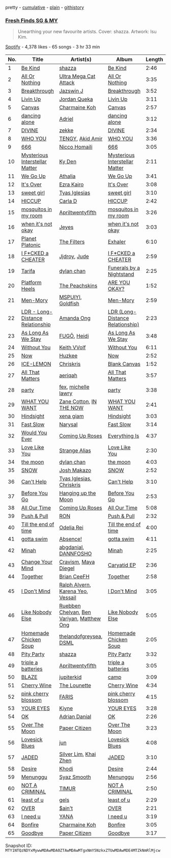 pretty - [cumulative](/playlists/cumulative/37i9dQZF1DWWvrRGuT6dlZ.md) - [plain](/playlists/plain/37i9dQZF1DWWvrRGuT6dlZ) - [githistory](https://github.githistory.xyz/mackorone/spotify-playlist-archive/blob/main/playlists/plain/37i9dQZF1DWWvrRGuT6dlZ)

### [Fresh Finds SG & MY](https://open.spotify.com/playlist/37i9dQZF1DWWvrRGuT6dlZ)

> Unearthing your new favourite artists\. Cover: shazza\. Artwork: Isu Kim.

[Spotify](https://open.spotify.com/user/spotify) - 4,378 likes - 65 songs - 3 hr 33 min

| No. | Title | Artist(s) | Album | Length |
|---|---|---|---|---|
| 1 | [Be Kind](https://open.spotify.com/track/1r73DoCuAo0SN5Jh80z0gC) | [shazza](https://open.spotify.com/artist/6MPxSpygdpS6heZntWsnsD) | [Be Kind](https://open.spotify.com/album/7HM12F2hFEIuQW2URxMrkv) | 2:46 |
| 2 | [All Or Nothing](https://open.spotify.com/track/0zOqKu2FY6N6BiNoC91MgY) | [Ultra Mega Cat Attack](https://open.spotify.com/artist/72GN0dgKapv61MGo3jubDg) | [All Or Nothing](https://open.spotify.com/album/6Ois0be5wOtbLrIL3Ik3iO) | 3:35 |
| 3 | [Breakthrough](https://open.spotify.com/track/107SfezUTfJRAYdyIoksJ5) | [Jazswin J](https://open.spotify.com/artist/5khaAS15wiYpjswSBerBMZ) | [Breakthrough](https://open.spotify.com/album/5uK2oAf9AxCBhWEPFyyGRU) | 3:52 |
| 4 | [Livin Up](https://open.spotify.com/track/1oHpXgXTUTM5Ezs1NJeh0B) | [Jordan Queka](https://open.spotify.com/artist/3HedGQ0i6CJuYVmbuDIx3J) | [Livin Up](https://open.spotify.com/album/4zvaaqjomXvLEua4qZaif1) | 3:11 |
| 5 | [Canvas](https://open.spotify.com/track/6I2Tosj9AKcV7s1KXksRAI) | [Charmaine Koh](https://open.spotify.com/artist/4AXM9QrBp5qGABjIQVPBQI) | [Canvas](https://open.spotify.com/album/3TEDgj6eLAF60wyhMxfrTN) | 2:57 |
| 6 | [dancing alone](https://open.spotify.com/track/1gJEO24HSXKZUa8Txw1pYX) | [Adriel](https://open.spotify.com/artist/06kH3673gPPQE1y6I0Dx2N) | [dancing alone](https://open.spotify.com/album/1dURvy2xswjR1WuvDp5xzP) | 3:12 |
| 7 | [DIVINE](https://open.spotify.com/track/78jpa4kOOgObeaCxvLSUEv) | [zekke](https://open.spotify.com/artist/2tc63PQNdNFqJb2caym6IZ) | [DIVINE](https://open.spotify.com/album/71abCXubO4hiuo1AX9RBM7) | 2:34 |
| 8 | [WHO YOU](https://open.spotify.com/track/0XAGzsOMJpmDUrXJbCf88z) | [TENGY](https://open.spotify.com/artist/40NI9ZKB9SZhfBD81Yv7pK), [Akid Amir](https://open.spotify.com/artist/4noTvjygmQ0SANNCGrkLSG) | [WHO YOU](https://open.spotify.com/album/2k2m5HWtzANiCZkc39texk) | 3:36 |
| 9 | [666](https://open.spotify.com/track/755QVRdvubfL0ncGAXls5W) | [Nicco Homaili](https://open.spotify.com/artist/5sjvJdmkJqgxLqq94IsYEf) | [666](https://open.spotify.com/album/3SyR4NalqLfM2k94Ej3AFe) | 3:05 |
| 10 | [Mysterious Interstellar Matter](https://open.spotify.com/track/2xlHbvu2g7YoGWGBMlr9rJ) | [Ky Den](https://open.spotify.com/artist/2LUQt3IqImFyupLVTie3Tk) | [Mysterious Interstellar Matter](https://open.spotify.com/album/680W5rwNNlx6ge7lItGcSt) | 2:11 |
| 11 | [We Go Up](https://open.spotify.com/track/0hs8RVXULjZT1J6zUleFY7) | [Athalia](https://open.spotify.com/artist/6aUdnZx15EMag2kqCMA4JY) | [We Go Up](https://open.spotify.com/album/60CJ9rniWbwLLYZidRynR9) | 3:41 |
| 12 | [It's Over](https://open.spotify.com/track/4b83ji9z09OSqV7flrO4YH) | [Ezra Kairo](https://open.spotify.com/artist/39J6LLJULSR5b2dJbg6TRH) | [It's Over](https://open.spotify.com/album/0xRsqrUyQUXivHojb8mUEY) | 3:08 |
| 13 | [sweet girl](https://open.spotify.com/track/6R0YOHfWscZ5RDmkgHLInC) | [Tyas Iglesias](https://open.spotify.com/artist/7BWkc2qgMWZWVbP2vUTob1) | [sweet girl](https://open.spotify.com/album/1KIN0eKn4uiVvNNNGltm4n) | 3:10 |
| 14 | [HICCUP](https://open.spotify.com/track/5Os4PkEIabbek8GjbUKnIn) | [Carla D](https://open.spotify.com/artist/3heuUvsVe9yRoFcul0A5vX) | [HICCUP](https://open.spotify.com/album/7fQPuVRQENuUUbwj3i5TTc) | 2:42 |
| 15 | [mosquitos in my room](https://open.spotify.com/track/0EjlC2TKUDCz0SuIkkP88Q) | [Apriltwentyfifth](https://open.spotify.com/artist/0nIW8FTnhYJhShO7cDR3PL) | [mosquitos in my room](https://open.spotify.com/album/5wn5LHru9YcPYVpZRdLumA) | 3:26 |
| 16 | [when it's not okay](https://open.spotify.com/track/4WJbqIU8HC6xaQFXrcWx7E) | [Jeyes](https://open.spotify.com/artist/4KTTsSuEEoNhQLzXH1JH7x) | [when it's not okay](https://open.spotify.com/album/1fkIoo5XN2F9VFAVLBmxPH) | 3:03 |
| 17 | [Planet Platonic](https://open.spotify.com/track/2iLKtJzLGtRjoRrMvVH5OU) | [The Filters](https://open.spotify.com/artist/0aI4dzoQSvBzjaBZgUuBW5) | [Exhaler](https://open.spotify.com/album/0UDeKLntX39tPUbxU4hW9n) | 6:10 |
| 18 | [I F\*CKED a CHEATER](https://open.spotify.com/track/5TvuiNsfLwiPe3WPq8OHqC) | [Jjdroy](https://open.spotify.com/artist/4aJ8I7dbcRtx1mFdA8Sh5w), [Jude](https://open.spotify.com/artist/4oTyEQgj8L5eFsj42Kf0Na) | [I F\*CKED a CHEATER](https://open.spotify.com/album/08JTfXV5vjB9StoAKVUmSJ) | 2:59 |
| 19 | [Tarifa](https://open.spotify.com/track/7CeeE95qlhwAWbu7XTh5xN) | [dylan chan](https://open.spotify.com/artist/3mKBWcBH58qiZXLs4ojPdK) | [Funerals by a Nightstand](https://open.spotify.com/album/2vBBsK12wQ4G6W1tHzWZ1K) | 2:25 |
| 20 | [Platform Heels](https://open.spotify.com/track/5UNXUEUP9tWQUfNHqrOSvI) | [The Peachskins](https://open.spotify.com/artist/6slLx3tKNbSTpbAkkikwzd) | [ARE YOU OKAY?](https://open.spotify.com/album/0QdpUwL2nYTpTOgs7oDtxZ) | 1:52 |
| 21 | [Men\-Mory](https://open.spotify.com/track/2bH1RexrSNXoFHMS4Pq6XD) | [MSPUIYI](https://open.spotify.com/artist/1kcyeJ6CdwVqRsKEmkb9Ul), [Goldfish](https://open.spotify.com/artist/0vhp1BhCnnPzmpknRG6JMv) | [Men\-Mory](https://open.spotify.com/album/6sxdxaRMcoWjHePp6Np5TT) | 2:59 |
| 22 | [LDR \- Long\-Distance Relationship](https://open.spotify.com/track/67heGxkX8txhtkyfPXkj5M) | [Amanda Ong](https://open.spotify.com/artist/0XaKTTVvegITqWH3AW1DeD) | [LDR \(Long\-Distance Relationship\)](https://open.spotify.com/album/4arYXBTaHBY7YVGJtAPEey) | 2:23 |
| 23 | [As Long As We Stay](https://open.spotify.com/track/34uhrPCTuIez9sRuuuYkBm) | [FUGŌ](https://open.spotify.com/artist/3hEKO0G14FtmNtAodD9Liy), [Heidi](https://open.spotify.com/artist/5ejbmmyWwnQys0g72tuems) | [As Long As We Stay](https://open.spotify.com/album/4MVcR1fEQjV3kfhQRznExk) | 3:48 |
| 24 | [Without You](https://open.spotify.com/track/3lIO5alrxwoxc0VOqVu57f) | [Keith VVolf](https://open.spotify.com/artist/3TPbOzdrHElYaEhPxvg3e9) | [Without You](https://open.spotify.com/album/32c00YWobzmjAr3XYjBifM) | 6:11 |
| 25 | [Now](https://open.spotify.com/track/5Yw87BrKuMvoborbwxAagF) | [Huzkee](https://open.spotify.com/artist/1tfpoJkjawQMKzlybghU5P) | [Now](https://open.spotify.com/album/4BDimkoIT1WGP183LVQNII) | 2:52 |
| 26 | [ICE\-LEMON](https://open.spotify.com/track/027rTH7gb5WmEI1z67mL7t) | [Chriskris](https://open.spotify.com/artist/1JiE6rWuUTLrtPFQEOCphl) | [Blank Canvas](https://open.spotify.com/album/6R7Pcj4kp69W8pjBVXu5if) | 1:52 |
| 27 | [All That Matters](https://open.spotify.com/track/4KehwAKQP0Sl31aOmDZ5Hg) | [aeriqah](https://open.spotify.com/artist/730kGJlZWMRyL6yHXyC3vb) | [All That Matters](https://open.spotify.com/album/7im1alWyGUV9lSXxPUFz7r) | 3:57 |
| 28 | [party](https://open.spotify.com/track/0YBOVHdZinVrNORmAOpYfr) | [fex](https://open.spotify.com/artist/3aEpYaLrQQ2ztVpg658qpA), [michelle lawry](https://open.spotify.com/artist/24LXdeEckLgdufz8L07ud7) | [party](https://open.spotify.com/album/3e9d8HEaFr5Ma08KGGj1MW) | 3:38 |
| 29 | [WHAT YOU WANT](https://open.spotify.com/track/5o1eKj6je4mkFXU6nElgoJ) | [Zane Cotton](https://open.spotify.com/artist/7nXSLhAflRRo3t0AxWQOBq), [IN THE NOW](https://open.spotify.com/artist/7uBh7DKzz106BQ0VBDEBv6) | [WHAT YOU WANT](https://open.spotify.com/album/35oOzGPopdz0dXGXjK8Imo) | 2:41 |
| 30 | [Hindsight](https://open.spotify.com/track/6vONY8IwDRU4WWEGrfYf43) | [xena giam](https://open.spotify.com/artist/7aKGYYCdqzIowwzzBMdKSF) | [Hindsight](https://open.spotify.com/album/4WVj2eFk774aULiDEefviT) | 3:03 |
| 31 | [Fast Slow](https://open.spotify.com/track/0qy89dr3XdSj7vWAFZfb3u) | [Narysal](https://open.spotify.com/artist/26iQVSr3VdWWAzy7fiN908) | [Fast Slow](https://open.spotify.com/album/4I63w2m2k9qIFMDV3MyeeF) | 3:14 |
| 32 | [Would You Ever](https://open.spotify.com/track/6G5nyQPvqSfojOVzXfNAHf) | [Coming Up Roses](https://open.spotify.com/artist/6pfmrPAgSkSRCZXAkbkGyb) | [Everything Is](https://open.spotify.com/album/0peIMKBxWe8WVIFdUYs0OD) | 4:37 |
| 33 | [Love Like You](https://open.spotify.com/track/6fzcTivgSDZqKzkK1CKlKA) | [Strange Alias](https://open.spotify.com/artist/7KN4629wMCkGiMNIxvMyaj) | [Love Like You](https://open.spotify.com/album/1omPIAZK12fqM3qxcwdfQK) | 2:30 |
| 34 | [the moon](https://open.spotify.com/track/0RetyWjqdLJrSy3JvJqiPj) | [dylan chan](https://open.spotify.com/artist/3mKBWcBH58qiZXLs4ojPdK) | [the moon](https://open.spotify.com/album/34seKNYvo6iJFzVddkKJCw) | 4:03 |
| 35 | [SNOW](https://open.spotify.com/track/0C6BcGOiT8IMezEPAW5sOq) | [Josh Makazo](https://open.spotify.com/artist/6xx5onyQzBbqxee5Ogqouv) | [SNOW](https://open.spotify.com/album/3R8UalrmNYbLDw6Gd3X2nd) | 2:52 |
| 36 | [Can't Help](https://open.spotify.com/track/5nCKK5vgs26rYVNwH86LuL) | [Tyas Iglesias](https://open.spotify.com/artist/7BWkc2qgMWZWVbP2vUTob1), [Chriskris](https://open.spotify.com/artist/1JiE6rWuUTLrtPFQEOCphl) | [Can't Help](https://open.spotify.com/album/2oYXIxJqncwXBRJBnDaOSE) | 3:10 |
| 37 | [Before You Go](https://open.spotify.com/track/1YQSwCx7B6tYrE46rxrRHH) | [Hanging up the Moon](https://open.spotify.com/artist/6CbeHV2KtWwTPaXXbBcyaS) | [Before You Go](https://open.spotify.com/album/3eXUR5Z6kxtAMFZPZxFxc8) | 2:53 |
| 38 | [All Our Time](https://open.spotify.com/track/1owDrtFbH0V0X2OfgvDXfQ) | [Coming Up Roses](https://open.spotify.com/artist/6pfmrPAgSkSRCZXAkbkGyb) | [All Our Time](https://open.spotify.com/album/2916zEO9dVb5kgERS3f7qM) | 5:08 |
| 39 | [Push & Pull](https://open.spotify.com/track/0O19gG2dvbYJArdP6ebvRN) | [RON](https://open.spotify.com/artist/1qT72Xscp5ZJmag1foTRtO) | [Push & Pull](https://open.spotify.com/album/6DFor8T41j9pm1S90ePUPV) | 2:32 |
| 40 | [Till the end of time](https://open.spotify.com/track/7l5cj7g9WjFhgV68FtR5hG) | [Odelia Rei](https://open.spotify.com/artist/7G7I02yeiNBx3WwKYWlpaA) | [Till the end of time](https://open.spotify.com/album/5ap5JUJsoseHLa3QYnNuW6) | 4:00 |
| 41 | [gotta swim](https://open.spotify.com/track/7FKRSuXtdSvy62jjFzKYsb) | [Absence!](https://open.spotify.com/artist/1BjwVi1onfbbvL3DK3MIKB) | [gotta swim](https://open.spotify.com/album/4LtUV3xM0xHnH7tbOTImjh) | 4:11 |
| 42 | [Minah](https://open.spotify.com/track/7oWW1ILeliMU2HVpgvUmEy) | [abgdanial](https://open.spotify.com/artist/2axSWwXcBtAN3e5pBao9wF), [DANNFOSHO](https://open.spotify.com/artist/5TP0c4ogpaGI12A10iW5XM) | [Minah](https://open.spotify.com/album/620YKeHPzLkjmX6eLv0Phf) | 2:25 |
| 43 | [Change Your Mind](https://open.spotify.com/track/0PfHYUyIkw55EztJ13P9fQ) | [Cravism](https://open.spotify.com/artist/5VJEmiTk1xkj60ts3ZmoHf), [Maya Diegel](https://open.spotify.com/artist/3hzkGIJ8l5mkn2L7XhSCxW) | [Caryatid EP](https://open.spotify.com/album/1GjK8gU15W82DQbXmhpvNZ) | 2:36 |
| 44 | [Together](https://open.spotify.com/track/3TJIMpjbW492DHb54atSFL) | [Brian CeeFH](https://open.spotify.com/artist/4XJez5kGIET6Ma2pRjoyY0) | [Together](https://open.spotify.com/album/4KF63ZzRb7CJDBaqi6ST7K) | 2:58 |
| 45 | [I Don't Mind](https://open.spotify.com/track/3DzYmaYp3RIFYsn4WF9W22) | [Ralph Alvern](https://open.spotify.com/artist/5rHKu25IpEOc7hkwaWNldt), [Karena Yeo](https://open.spotify.com/artist/3aHgoRddVvpmmaci2RNzZj), [Vessail](https://open.spotify.com/artist/5BkvrjwohNWFvwYUJ1jxnZ) | [I Don't Mind](https://open.spotify.com/album/5sT9gxDFo7toJBGbZEktqS) | 3:05 |
| 46 | [Like Nobody Else](https://open.spotify.com/track/3ABvUFubkVu5ORn0EMCTsZ) | [Ruebben Chelvan](https://open.spotify.com/artist/4eedlzJY8B8Va9aCfNL0Aa), [Ben Variyan](https://open.spotify.com/artist/0NpgMUuP7ibAnSFAt72tm2), [Matthew Ong](https://open.spotify.com/artist/229q1HeeL8YDsSKQby4PcP) | [Like Nobody Else](https://open.spotify.com/album/3GSCRy72GzYxjIagTI6JMd) | 5:05 |
| 47 | [Homemade Chicken Soup](https://open.spotify.com/track/0ZDb1gKLEmimWszMPX6QjY) | [thelandofgreysea](https://open.spotify.com/artist/1elZrGAuUvrokatVLMnUWl), [DSML](https://open.spotify.com/artist/7kZ5xFtlC9bPMPjWGYBpIu) | [Homemade Chicken Soup](https://open.spotify.com/album/0tNXJpv0SkYP1aB6Xv0vWw) | 2:05 |
| 48 | [Pity Party](https://open.spotify.com/track/2Z25fVRiv9kkCuYCpqf8dX) | [shazza](https://open.spotify.com/artist/6MPxSpygdpS6heZntWsnsD) | [Pity Party](https://open.spotify.com/album/1XVl95v68LAUXP8r90DQIb) | 3:32 |
| 49 | [triple a batteries](https://open.spotify.com/track/41RJS9J8ImCoawjZVGZUtj) | [Apriltwentyfifth](https://open.spotify.com/artist/0nIW8FTnhYJhShO7cDR3PL) | [triple a batteries](https://open.spotify.com/album/3ndwEqq0ktuu8OF8NXB4dR) | 3:05 |
| 50 | [BLAZE](https://open.spotify.com/track/0ckAdNFaRgNYboKjJ7iBv3) | [jupiterkid](https://open.spotify.com/artist/5QJNmXd5jutNELRRf5Pl8U) | [camp](https://open.spotify.com/album/1B34JEmiyHN9xCeyM3GTVX) | 3:09 |
| 51 | [Cherry Wine](https://open.spotify.com/track/7pCoMYTUu4RhyhheULLdr5) | [The Lounette](https://open.spotify.com/artist/638WE7BEtItPvh25YbeMGM) | [Cherry Wine](https://open.spotify.com/album/1I2JWR6cDtINzyusW8n4kK) | 4:34 |
| 52 | [pink cherry blossom](https://open.spotify.com/track/5ZlDaQqscrfIE9Aog1MFfL) | [FARIS](https://open.spotify.com/artist/4VnQPCXcDCyg6wp2hOhRFT) | [pink cherry blossom](https://open.spotify.com/album/3OUao0xdyFvS77KPzM19U1) | 4:15 |
| 53 | [YOUR EYES](https://open.spotify.com/track/7cKS9sDxGbbEe34KwagpoG) | [Kiyne](https://open.spotify.com/artist/1HTJf01tLwR7xXxaH3L92B) | [YOUR EYES](https://open.spotify.com/album/525LxSwLetm5KEbHEwo8ML) | 3:28 |
| 54 | [OK](https://open.spotify.com/track/6tIZqygSTNRyGn9WSIQxrl) | [Adrian Danial](https://open.spotify.com/artist/494R2afpLGofkQy8OVXleD) | [OK](https://open.spotify.com/album/0VZTi0KgY9x0o145joTKd0) | 2:26 |
| 55 | [Over The Moon](https://open.spotify.com/track/7MFMicI9kiV2QKmhSzhGTr) | [Paper Citizen](https://open.spotify.com/artist/2zSALa63iTFKkokeXw9O6r) | [Over The Moon](https://open.spotify.com/album/76ggCBGXOVOf3nru9bFccp) | 3:23 |
| 56 | [Lovesick Blues](https://open.spotify.com/track/1DWWMZn2WY2rX9SuvtI0Xq) | [jun](https://open.spotify.com/artist/2fPotAbyJW12ngcBGKw8J8) | [Lovesick Blues](https://open.spotify.com/album/6eQwpV7xAs35n8XtWDPGVg) | 4:08 |
| 57 | [JADED](https://open.spotify.com/track/3JLRDi6U0BXwWzkqXjliIn) | [Silver Lim](https://open.spotify.com/artist/1Wytp9rQDwH6Qnt8RBc3Pb), [Khai Zhen](https://open.spotify.com/artist/3GldAoLXb21txq84tbuuuz) | [JADED](https://open.spotify.com/album/5mH7POlWSAS7WYlk7kK39E) | 3:10 |
| 58 | [Desire](https://open.spotify.com/track/4enRXp0XqK8Xy6FJyPuuaf) | [Khodi](https://open.spotify.com/artist/2e3lW79sSCTJmE9U5AcYFE) | [Desire](https://open.spotify.com/album/7eaUeXoBSNWdxDM44yOHkP) | 2:44 |
| 59 | [Menunggu](https://open.spotify.com/track/7InRTm84qWaAhEIvcg97ai) | [Syaz Smooth](https://open.spotify.com/artist/6MAt8BwjOqX3HIWEmCyaKJ) | [Menunggu](https://open.spotify.com/album/0B2S4u0uLlT2z3BTqjcYMl) | 2:56 |
| 60 | [NOT A CRIMINAL](https://open.spotify.com/track/1FSmBKiaGkfIKG0SYbUVAU) | [TIMUR](https://open.spotify.com/artist/47OYA8Nbxh00qRELoAbKD4) | [NOT A CRIMINAL](https://open.spotify.com/album/0q6EVqPENcE3wMo4zwWvuH) | 2:50 |
| 61 | [least of u](https://open.spotify.com/track/3OE0fTXpnWRZKJWkBcpfPT) | [gels](https://open.spotify.com/artist/64A8LUUbYeqJBw4rv0OTxf) | [least of u](https://open.spotify.com/album/6oeujVIsUA2CLjJoI3Lwd8) | 2:29 |
| 62 | [OVER](https://open.spotify.com/track/4NmZMyrKqf37ST8Retl1TW) | [$ain't](https://open.spotify.com/artist/7xxicFvPSZeCwcUIENBQWH) | [OVER](https://open.spotify.com/album/2I4jJrYVLfL1rTT4syjmuu) | 2:21 |
| 63 | [I need u](https://open.spotify.com/track/7E4mIxuhnNL856aydrP0B7) | [YANA](https://open.spotify.com/artist/0BE1XQiKdWBBR01zAemf19) | [I need u](https://open.spotify.com/album/4xq11IGu0neptVbyPbUDXn) | 3:19 |
| 64 | [Bonfire](https://open.spotify.com/track/4F2Hm9Iu84ribXJf0ZUDpl) | [Charmaine Koh](https://open.spotify.com/artist/4AXM9QrBp5qGABjIQVPBQI) | [Bonfire](https://open.spotify.com/album/3WK4vTqkm7A5LNeajoqFRh) | 3:05 |
| 65 | [Goodbye](https://open.spotify.com/track/0YArqIQ6Hcdcomz0lobOCJ) | [Paper Citizen](https://open.spotify.com/artist/2zSALa63iTFKkokeXw9O6r) | [Goodbye](https://open.spotify.com/album/2UPncflsN2PT1mOUUKCtZ9) | 3:17 |

Snapshot ID: `MTY1NTQzNDYxMywwMDAwMDA0ZTAwMDAwMTgxNmY5NzkxZTUwMDAwMDE4MTZkNmRlMjcw`
